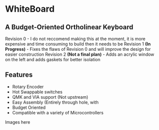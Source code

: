# WhiteBoard

## A Budget-Oriented Ortholinear Keyboard

Revision 0 - I do not reccomend making this at the moment, it is more expensive and time consuming to build then it needs to be
Revision 1 **(In Progress)** - Fixes the flaws of Revision 0 and will improve the design for easier construction
Revision 2 **(Not a final plan)** - Adds an acrylic window on the left and adds gaskets for better isolation

## Features
- Rotary Encoder
- Hot Swappable switches
- QMK and VIA support (Not upstream)
- Easy Assembly (Entirely through hole, with 
- Budget Oriented
- Compatible with a variety of Microcontrollers

Images here
